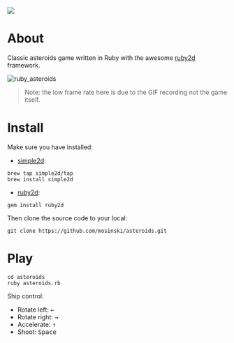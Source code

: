 <a href="https://codeclimate.com/github/mosinski/asteroids/maintainability"><img src="https://api.codeclimate.com/v1/badges/7470205a353c8ef1968b/maintainability" /></a>

# About

Classic asteroids game written in Ruby with the awesome [ruby2d](http://www.ruby2d.com) framework.

![ruby_asteroids](http://i.imgur.com/hkEXFZd.gif)

> Note: the low frame rate here is due to the GIF recording not the game itself.

# Install

Make sure you have installed:

* [simple2d](https://github.com/simple2d/simple2d):

```
brew tap simple2d/tap
brew install simple2d
```

* [ruby2d](https://github.com/ruby2d/ruby2d):

```
gem install ruby2d
```

Then clone the source code to your local:

```
git clone https://github.com/mosinski/asteroids.git
```

# Play

```
cd asteroids
ruby asteroids.rb
```

Ship control:

* Rotate left: <kbd>←</kbd>
* Rotate right: <kbd>→</kbd>
* Accelerate: <kbd>↑</kbd>
* Shoot: <kbd>Space</kbd>
